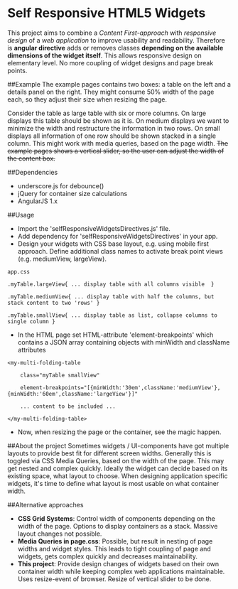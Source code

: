 # Self Responsive HTML5 Widgets

This project aims to combine a _Content First-approach_ with _responsive design_ of a _web application_ to improve usability and readability.
Therefore is **angular directive** adds or removes classes **depending on the available dimensions of the widget itself**.
This allows responsive design on elementary level.
No more coupling of widget designs and page break points.

##Example
The example pages contains two boxes: a table on the left and a details panel on the right.
They might consume 50% width of the page each, so they adjust their size when resizing the page.

Consider the table as large table with six or more columns.
On large displays this table should be shown as it is.
On medium displays we want to minimize the width and restructure the information in two rows. 
On small displays all information of one row should be shown stacked in a single column.
This might work with media queries, based on the page width.
~~The example pages shows a vertical slider, so the user can adjust the width of the content box.~~

##Dependencies
* underscore.js for debounce()
* jQuery for container size calculations
* AngularJS 1.x

##Usage
* Import the 'selfResponsiveWidgetsDirectives.js' file.
* Add dependency for 'selfResponsiveWidgetsDirectives' in your app.
* Design your widgets with CSS base layout, e.g. using mobile first approach. Define additional class names to activate break point views (e.g. mediumView, largeView).

`app.css`

`.myTable.largeView{ ... display table with all columns visible  }`

`.myTable.mediumView{ ... display table with half the columns, but stack content to two 'rows' }`

`.myTable.smallView{ ... display table as list, collapse columns to single column }`

* In the HTML page set HTML-attribute 'element-breakpoints' which contains a JSON array containing objects with minWidth and className attributes

`<my-multi-folding-table`

`    class="myTable smallView"`

`    element-breakpoints="[{minWidth:'30em',className:'mediumView'},{minWidth:'60em',className:'largeView'}]"`

`    ... content to be included ...`

`</my-multi-folding-table>`

* Now, when resizing the page or the container, see the magic happen.

##About the project
Sometimes widgets / UI-components have got multiple layouts to provide best fit for different screen widths. Generally this is toggled via CSS Media Queries, based on the width of the page. This may get nested and complex quickly. Ideally the widget can decide based on its existing space, what layout to choose. When designing application specific widgets, it's time to define what layout is most usable on what container width.

##Alternative approaches
* **CSS Grid Systems**: Control width of components depending on the width of the page. Options to display containers as a stack. Massive layout changes not possible.
* **Media Queries in page.css**: Possible, but result in nesting of page widths and widget styles. This leads to tight coupling of page and widgets, gets complex quickly and decreases maintainability.
* **This project**: Provide design changes of widgets based on their own container width while keeping complex web applications maintainable. Uses resize-event of browser. Resize of vertical slider to be done.